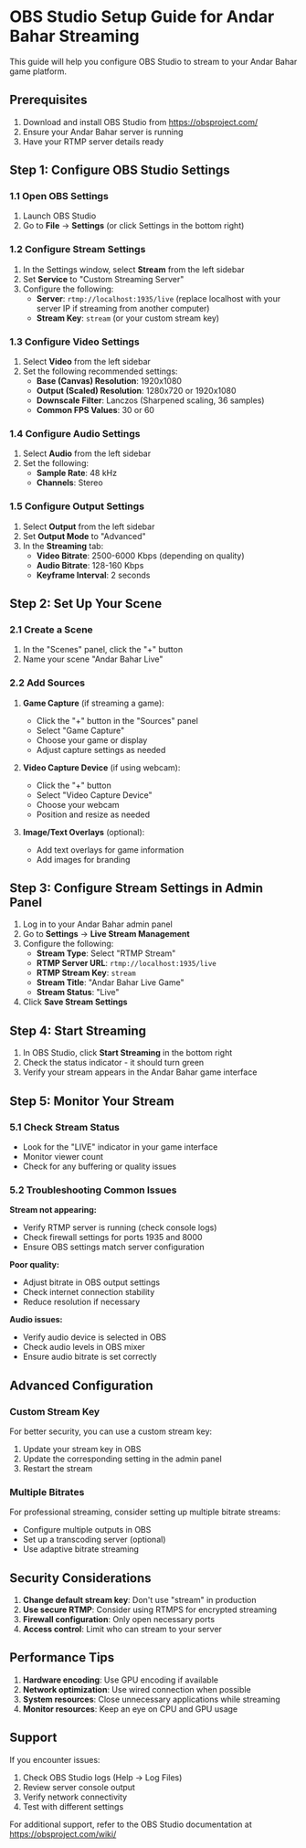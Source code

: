 # OBS Studio Setup Guide for Andar Bahar Streaming

This guide will help you configure OBS Studio to stream to your Andar Bahar game platform.

## Prerequisites

1. Download and install OBS Studio from https://obsproject.com/
2. Ensure your Andar Bahar server is running
3. Have your RTMP server details ready

## Step 1: Configure OBS Studio Settings

### 1.1 Open OBS Settings
1. Launch OBS Studio
2. Go to **File** → **Settings** (or click Settings in the bottom right)

### 1.2 Configure Stream Settings
1. In the Settings window, select **Stream** from the left sidebar
2. Set **Service** to "Custom Streaming Server"
3. Configure the following:
   - **Server**: `rtmp://localhost:1935/live` (replace localhost with your server IP if streaming from another computer)
   - **Stream Key**: `stream` (or your custom stream key)

### 1.3 Configure Video Settings
1. Select **Video** from the left sidebar
2. Set the following recommended settings:
   - **Base (Canvas) Resolution**: 1920x1080
   - **Output (Scaled) Resolution**: 1280x720 or 1920x1080
   - **Downscale Filter**: Lanczos (Sharpened scaling, 36 samples)
   - **Common FPS Values**: 30 or 60

### 1.4 Configure Audio Settings
1. Select **Audio** from the left sidebar
2. Set the following:
   - **Sample Rate**: 48 kHz
   - **Channels**: Stereo

### 1.5 Configure Output Settings
1. Select **Output** from the left sidebar
2. Set **Output Mode** to "Advanced"
3. In the **Streaming** tab:
   - **Video Bitrate**: 2500-6000 Kbps (depending on quality)
   - **Audio Bitrate**: 128-160 Kbps
   - **Keyframe Interval**: 2 seconds

## Step 2: Set Up Your Scene

### 2.1 Create a Scene
1. In the "Scenes" panel, click the "+" button
2. Name your scene "Andar Bahar Live"

### 2.2 Add Sources
1. **Game Capture** (if streaming a game):
   - Click the "+" button in the "Sources" panel
   - Select "Game Capture"
   - Choose your game or display
   - Adjust capture settings as needed

2. **Video Capture Device** (if using webcam):
   - Click the "+" button
   - Select "Video Capture Device"
   - Choose your webcam
   - Position and resize as needed

3. **Image/Text Overlays** (optional):
   - Add text overlays for game information
   - Add images for branding

## Step 3: Configure Stream Settings in Admin Panel

1. Log in to your Andar Bahar admin panel
2. Go to **Settings** → **Live Stream Management**
3. Configure the following:
   - **Stream Type**: Select "RTMP Stream"
   - **RTMP Server URL**: `rtmp://localhost:1935/live`
   - **RTMP Stream Key**: `stream`
   - **Stream Title**: "Andar Bahar Live Game"
   - **Stream Status**: "Live"
4. Click **Save Stream Settings**

## Step 4: Start Streaming

1. In OBS Studio, click **Start Streaming** in the bottom right
2. Check the status indicator - it should turn green
3. Verify your stream appears in the Andar Bahar game interface

## Step 5: Monitor Your Stream

### 5.1 Check Stream Status
- Look for the "LIVE" indicator in your game interface
- Monitor viewer count
- Check for any buffering or quality issues

### 5.2 Troubleshooting Common Issues

**Stream not appearing:**
- Verify RTMP server is running (check console logs)
- Check firewall settings for ports 1935 and 8000
- Ensure OBS settings match server configuration

**Poor quality:**
- Adjust bitrate in OBS output settings
- Check internet connection stability
- Reduce resolution if necessary

**Audio issues:**
- Verify audio device is selected in OBS
- Check audio levels in OBS mixer
- Ensure audio bitrate is set correctly

## Advanced Configuration

### Custom Stream Key
For better security, you can use a custom stream key:
1. Update your stream key in OBS
2. Update the corresponding setting in the admin panel
3. Restart the stream

### Multiple Bitrates
For professional streaming, consider setting up multiple bitrate streams:
- Configure multiple outputs in OBS
- Set up a transcoding server (optional)
- Use adaptive bitrate streaming

## Security Considerations

1. **Change default stream key**: Don't use "stream" in production
2. **Use secure RTMP**: Consider using RTMPS for encrypted streaming
3. **Firewall configuration**: Only open necessary ports
4. **Access control**: Limit who can stream to your server

## Performance Tips

1. **Hardware encoding**: Use GPU encoding if available
2. **Network optimization**: Use wired connection when possible
3. **System resources**: Close unnecessary applications while streaming
4. **Monitor resources**: Keep an eye on CPU and GPU usage

## Support

If you encounter issues:
1. Check OBS Studio logs (Help → Log Files)
2. Review server console output
3. Verify network connectivity
4. Test with different settings

For additional support, refer to the OBS Studio documentation at https://obsproject.com/wiki/
